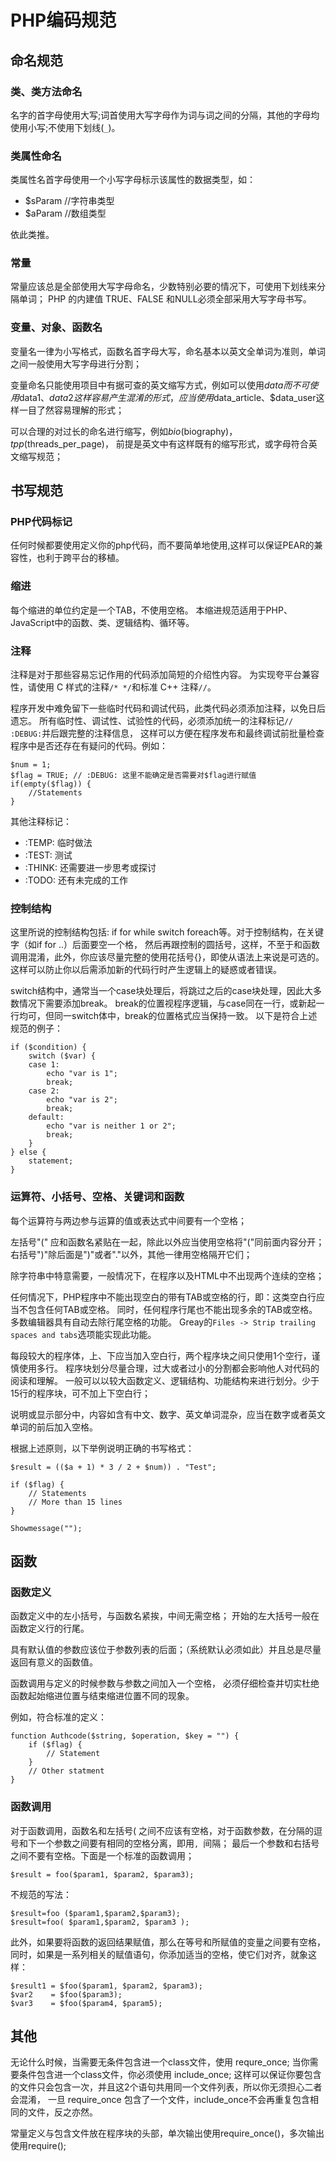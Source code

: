 # PHP编码规范

## 命名规范

### 类、类方法命名

名字的首字母使用大写;词首使用大写字母作为词与词之间的分隔，其他的字母均使用小写;不使用下划线(`_`)。

### 类属性命名

类属性名首字母使用一个小写字母标示该属性的数据类型，如：

* $sParam    //字符串类型
* $aParam    //数组类型

依此类推。

### 常量

常量应该总是全部使用大写字母命名，少数特别必要的情况下，可使用下划线来分隔单词；
PHP 的内建值 TRUE、FALSE 和NULL必须全部采用大写字母书写。

### 变量、对象、函数名

变量名一律为小写格式，函数名首字母大写，命名基本以英文全单词为准则，单词之间一般使用大写字母进行分割；

变量命名只能使用项目中有据可查的英文缩写方式，例如可以使用$data而不可使用$data1、$data2这样容易产生混淆的形式，
应当使用$data_article、$data_user这样一目了然容易理解的形式；

可以合理的对过长的命名进行缩写，例如$bio($biography)，$tpp($threads_per_page)，
前提是英文中有这样既有的缩写形式，或字母符合英文缩写规范；


## 书写规范

### PHP代码标记

任何时候都要使用<?php ?>定义你的php代码，而不要简单地使用<?  ?>,这样可以保证PEAR的兼容性，也利于跨平台的移植。

### 缩进

每个缩进的单位约定是一个TAB，不使用空格。
本缩进规范适用于PHP、JavaScript中的函数、类、逻辑结构、循环等。

### 注释

注释是对于那些容易忘记作用的代码添加简短的介绍性内容。
为实现夸平台兼容性，请使用 C 样式的注释`/* */`和标准 C++ 注释`//`。

程序开发中难免留下一些临时代码和调试代码，此类代码必须添加注释，以免日后遗忘。
所有临时性、调试性、试验性的代码，必须添加统一的注释标记`// :DEBUG:`并后跟完整的注释信息，
这样可以方便在程序发布和最终调试前批量检查程序中是否还存在有疑问的代码。例如：

	$num = 1;
	$flag = TRUE; // :DEBUG: 这里不能确定是否需要对$flag进行赋值
	if(empty($flag)) {
		//Statements
	}

其他注释标记：

- :TEMP: 临时做法
- :TEST: 测试
- :THINK: 还需要进一步思考或探讨
- :TODO: 还有未完成的工作

### 控制结构

这里所说的控制结构包括: if for while switch foreach等。对于控制结构，在关键字（如if for ..）后面要空一个格，
然后再跟控制的圆括号，这样，不至于和函数调用混淆，此外，你应该尽量完整的使用花括号{}，即使从语法上来说是可选的。
这样可以防止你以后需添加新的代码行时产生逻辑上的疑惑或者错误。

switch结构中，通常当一个case块处理后，将跳过之后的case块处理，因此大多数情况下需要添加break。
break的位置视程序逻辑，与case同在一行，或新起一行均可，但同一switch体中，break的位置格式应当保持一致。
以下是符合上述规范的例子：

	if ($condition) {
		switch ($var) {
		case 1:
			echo "var is 1";
			break;
		case 2:
			echo "var is 2";
			break;
		default:
			echo "var is neither 1 or 2";
			break;
		}
	} else {
		statement;
	}


### 运算符、小括号、空格、关键词和函数

每个运算符与两边参与运算的值或表达式中间要有一个空格；

左括号"(" 应和函数名紧贴在一起，除此以外应当使用空格将"("同前面内容分开；
右括号")"除后面是")"或者"."以外，其他一律用空格隔开它们；

除字符串中特意需要，一般情况下，在程序以及HTML中不出现两个连续的空格；

任何情况下，PHP程序中不能出现空白的带有TAB或空格的行，即：这类空白行应当不包含任何TAB或空格。
同时，任何程序行尾也不能出现多余的TAB或空格。多数编辑器具有自动去除行尾空格的功能。
Greay的`Files -> Strip trailing spaces and tabs`选项能实现此功能。

每段较大的程序体，上、下应当加入空白行，两个程序块之间只使用1个空行，谨慎使用多行。
程序块划分尽量合理，过大或者过小的分割都会影响他人对代码的阅读和理解。
一般可以以较大函数定义、逻辑结构、功能结构来进行划分。少于15行的程序块，可不加上下空白行；

说明或显示部分中，内容如含有中文、数字、英文单词混杂，应当在数字或者英文单词的前后加入空格。


根据上述原则，以下举例说明正确的书写格式：

	$result = (($a + 1) * 3 / 2 + $num)) . "Test";

	if ($flag) {
		// Statements
		// More than 15 lines
	}

	Showmessage("");


## 函数

### 函数定义

函数定义中的左小括号，与函数名紧挨，中间无需空格；
开始的左大括号一般在函数定义行的行尾。

具有默认值的参数应该位于参数列表的后面；（系统默认必须如此）并且总是尽量返回有意义的函数值。

函数调用与定义的时候参数与参数之间加入一个空格，
必须仔细检查并切实杜绝函数起始缩进位置与结束缩进位置不同的现象。

例如，符合标准的定义：

	function Authcode($string, $operation, $key = "") {
		if ($flag) {
			// Statement
		}
		// Other statment
	}

### 函数调用

对于函数调用，函数名和左括号( 之间不应该有空格，对于函数参数，在分隔的逗号和下一个参数之间要有相同的空格分离，即用`, `间隔；
最后一个参数和右括号之间不要有空格。下面是一个标准的函数调用；

	$result = foo($param1, $param2, $param3);

不规范的写法：

	$result=foo ($param1,$param2,$param3);
	$result=foo( $param1,$param2, $param3 );


此外，如果要将函数的返回结果赋值，那么在等号和所赋值的变量之间要有空格，同时，如果是一系列相关的赋值语句，你添加适当的空格，使它们对齐，就象这样：

	$result1 = $foo($param1, $param2, $param3);
	$var2    = $foo($param3);
	$var3    = $foo($param4, $param5);

## 其他

无论什么时候，当需要无条件包含进一个class文件，使用 requre_once;
当你需要条件包含进一个class文件，你必须使用 include_once;
这样可以保证你要包含的文件只会包含一次，并且这2个语句共用同一个文件列表，所以你无须担心二者会混淆，
一旦 require_once 包含了一个文件，include_once不会再重复包含相同的文件，反之亦然。

常量定义与包含文件放在程序块的头部，单次输出使用require_once()，多次输出使用require();
